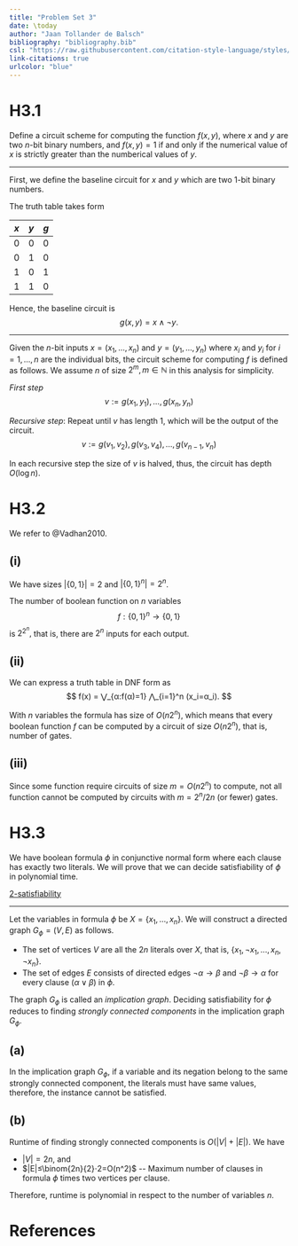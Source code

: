 ```yaml
---
title: "Problem Set 3"
date: \today
author: "Jaan Tollander de Balsch"
bibliography: "bibliography.bib"
csl: "https://raw.githubusercontent.com/citation-style-language/styles/master/harvard-anglia-ruskin-university.csl"
link-citations: true
urlcolor: "blue"
---
```

# H3.1
Define a circuit scheme for computing the function $f(x,y),$ where $x$ and $y$ are two $n$-bit binary numbers, and $f(x,y)=1$ if and only if the numerical value of $x$ is strictly greater than the numberical values of $y.$

---

First, we define the baseline circuit for $x$ and $y$ which are two $1$-bit binary numbers.

The truth table takes form

$x$ | $y$ | $g$
--|---|--
0 | 0 | 0
0 | 1 | 0
1 | 0 | 1
1 | 1 | 0

Hence, the baseline circuit is
$$
g(x,y) = x ∧ ¬y.
$$

---

Given the $n$-bit inputs $x=(x_1,...,x_n)$ and $y=(y_1,...,y_n)$ where $x_i$ and $y_i$ for $i=1,...,n$ are the individual bits, the circuit scheme for computing $f$ is defined as follows. We assume $n$ of size $2^m,m∈ℕ$ in this analysis for simplicity.

*First step*
$$v:=g(x_1,y_1),...,g(x_n,y_n)$$

*Recursive step*: Repeat until $v$ has length $1$, which will be the output of the circuit.
$$v:=g(v_1,v_2),g(v_3,v_4),...,g(v_{n-1},v_n)$$

In each recursive step the size of $v$ is halved, thus, the circuit has depth $O(\log n).$


# H3.2
We refer to @Vadhan2010.

## (i)
We have sizes $|\{0,1\}|=2$ and $|\{0,1\}^n|=2^n$. 

The number of boolean function on $n$ variables 
$$f: \{0,1\}^n → \{0,1\}$$
is $2^{2^n},$ that is, there are $2^n$ inputs for each output.

## (ii)
We can express a truth table in DNF form as
$$
f(x) = ⋁_{α:f(α)=1} ⋀_{i=1}^n (x_i=α_i).
$$

With $n$ variables the formula has size of $O(n2^n),$ which means that every boolean function $f$ can be computed by a circuit of size $O(n2^n),$ that is, number of gates.

## (iii)
Since some function require circuits of size $m=O(n2^n)$ to compute, not all function cannot be computed by circuits with $m=2^n/2n$ (or fewer) gates.


# H3.3
We have boolean formula $ϕ$ in conjunctive normal form where each clause has exactly two literals. We will prove that we can decide satisfiability of $ϕ$ in polynomial time.

[2-satisfiability](https://en.wikipedia.org/wiki/2-satisfiability)

---

Let the variables in formula $ϕ$ be $X=\{x_1,...,x_n\}.$ We will construct a directed graph $G_ϕ=(V,E)$ as follows.

* The set of vertices $V$ are all the $2n$ literals over $X,$ that is, $\{x_1,¬x_1, ..., x_n, ¬x_n\}.$
* The set of edges $E$ consists of directed edges $¬α→β$ and $¬β→α$ for every clause $(α∨β)$ in $ϕ$.

The graph $G_ϕ$ is called an *implication graph*. Deciding satisfiability for $ϕ$ reduces to finding *strongly connected components* in the implication graph $G_ϕ.$

## (a)
In the implication graph $G_ϕ$, if a variable and its negation belong to the same strongly connected component, the literals must have same values, therefore, the instance cannot be satisfied.

## (b)
Runtime of finding strongly connected components is $O(|V|+|E|).$ We have

* $|V|=2n,$ and
* $|E|≤\binom{2n}{2}⋅2=O(n^2)$ -- Maximum number of clauses in formula $ϕ$ times two vertices per clause.

Therefore, runtime is polynomial in respect to the number of variables $n.$


# References
